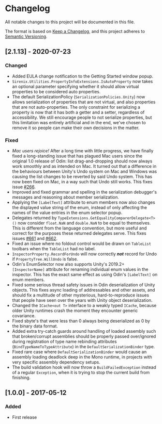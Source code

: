 # Changelog
All notable changes to this project will be documented in this file.

The format is based on [Keep a Changelog](https://keepachangelog.com/en/1.0.0/),
and this project adheres to [Semantic Versioning](https://semver.org/spec/v2.0.0.html).

## [2.1.13] - 2020-07-23
### Changed
- Added EULA change notification to the Getting Started window popup.
- `Sirenix.Utilities.PropertyInfoExtensions.IsAutoProperty` now takes an optional parameter specifying whether it should allow virtual properties to be considered auto properties.
- The default SerializationPolicy (`SerializationPolicies.Unity`) now allows serialization of properties that are not virtual, and also properties that are not auto-properties. The only constraint for serializing a property is now that it has both a getter and a setter, regardless of accessibility. We still encourage people to not serialize properties, but this limitation was entirely artificial and in the end, we've chosen to remove it so people can make their own decisions in the matter.
### Fixed
- _Mac users rejoice!_ After a long time with little progress, we have finally fixed a long-standing issue that has plagued Mac users since the original 1.0 release of Odin: list drag-and-dropping should now always work smoothly and as intended on Mac. It turned out that a difference in the behaviours between Unity's Undo system on Mac and Windows was causing the list changes to be reverted by said Undo system. This has now been fixed on Mac, in a way such that Undo still works. This fixes issue [#266](https://bitbucket.org/sirenix/odin-inspector/issues/266/reorder-dragndrop-being-discarded-on-macos).
- Improved and fixed grammar and spelling in the serialization debugger's messages and reasoning about member serialization.
- Applying the `[LabelText]` attribute to enum members now also changes the displayed value string of the enum, instead of only affecting the names of the value entries in the enum selector popup.
- Delegates returned by `TypeExtensions.GetEqualityComparerDelegate<T>()` now consider `float.NaN` and `double.NaN` to be equal to themselves. This is different from the language convention, but more useful and correct for the purposes these returned delegates serve. This fixes issues [#661](https://bitbucket.org/sirenix/odin-inspector/issues/661/odin-inspector-cant-update-nan-double) and [#662](https://bitbucket.org/sirenix/odin-inspector/issues/662/double-field-with-onvaluechanged-causes).
- Fixed an issue where no foldout control would be drawn on `TableList` toolbars when the `TableList` had no label.
- `InspectorProperty.RecordForUndo` will now correctly **_not_** record for Undo if `PropertyTree.WillUndo` is false.
- Odin's EnumSelector now also supports Unity's 2019.2+ `[InspectorName]` attribute for renaming individual enum values in the inspector. This has the exact same effect as using Odin's `[LabelText]` on enum members.
- Fixed some serious thread safety issues in Odin deserialization of Unity objects. This fixes async loading of addressables and other assets, and should fix a multitude of other mysterious, hard-to-reproduce issues that people have seen over the years with Unity object deserialization.
- Changed the `ICache<out T>` interface to a weakly typed `ICache`, because older Unity runtimes crash the moment they encounter generic covariance.
- Fixed sbyte's that were less than 0 always being deserialized as 0 by the binary data format.
- Added extra try-catch guards around handling of loaded assembly such that broken/corrupt assemblies should be properly passed over/ignored during registration of type name rebinding attributes (`BindTypeNameToTypeAttribute`) in the `DefaultSerializationBinder` type.
- Fixed rare case where `DefaultSerializationBinder` would cause an assembly loading deadlock deep in the Mono runtime, in projects with very specific assembly dependency setups.
- The build validation hook will now throw a `BuildFailedException` instead of a regular `Exception`, when it is trying to stop the current build from finishing.

## [1.0.0] - 2017-05-12
### Added
- First release

